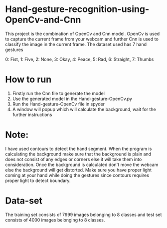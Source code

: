 # Hand-gesture-recognition-using-OpenCv-and-Cnn
This project is the combination of OpenCv and Cnn model. OpenCv is used to capture the current frame from your webcam and further Cnn is used to classify the image in the current frame.
The dataset used has 7 hand gestures

0: Fist, 1: Five, 2: None, 3: Okay, 4: Peace, 5: Rad, 6: Straight, 7: Thumbs

# How to run
1. Firstly run the Cnn file to generate the model 
2. Use the generated model in the Hand-gesture-OpenCv.py
3. Run the Hand-gesture-OpenCv file in spyder
4. A window will popup which will calculate the background, wait for the further instructions

# Note:
I have used contours to detect the hand segment. When the program is calculating the background make sure that the background is plain and does not consist of any edges or corners else it will take them into consideration. Once the background is calculated don't move the webcam else the background will get distorted. Make sure you have proper light coming at your hand while doing the gestures since contours requires proper light to detect boundary.

# Data-set
The training set consists of 7999 images belonging to 8 classes and test set consists of 4000 images belonging to 8 classes.


